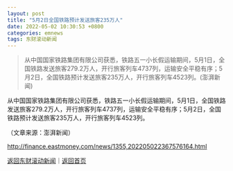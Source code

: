 ```yaml
---
layout: post
title: "5月2日全国铁路预计发送旅客235万人"
date: 2022-05-02 10:30:53 +0800
categories: emnews
tags: 东财滚动新闻
---
```

> 从中国国家铁路集团有限公司获悉，铁路五一小长假运输期间，5月1日，全国铁路发送旅客279.2万人，开行旅客列车4737列，运输安全平稳有序；5月2日，全国铁路预计发送旅客235万人，开行旅客列车4523列。(澎湃新闻)

<p>从中国国家铁路集团有限公司获悉，铁路五一小长假运输期间，5月1日，全国铁路发送旅客279.2万人，开行旅客列车4737列，运输安全平稳有序；5月2日，全国铁路预计发送旅客235万人，开行旅客列车4523列。</p><p class="em_media">（文章来源：澎湃新闻）</p>

<http://finance.eastmoney.com/news/1355,202205022367576164.html>

[返回东财滚动新闻](//finews.withounder.com/emnews/)｜[返回首页](//finews.withounder.com/)